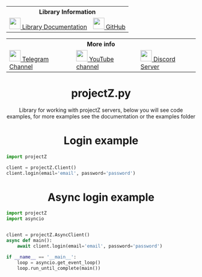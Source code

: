 <table align="center">
	<tr> <th colspan="3">Library Information</th> </tr>
	<tr>
		<td>
			<a href='https://projectzpy.readthedocs.io/en/latest/'><img src="https://pbs.twimg.com/profile_images/525686734760067072/OhsWgbsr_400x400.png" height="30px">
			 Library Documentation</a>
		</td>
		<td>
			<a href='https://github.com/xXxCLOTIxXx/projectZ.py'><img src="https://upload.wikimedia.org/wikipedia/commons/9/91/Octicons-mark-github.svg" height="30px">
			 GitHub</a>
		</td>
</table>
<table align="center">
	</tr>
	<tr> <th colspan="3">More info</th> </tr>
	<tr>
		<td>
			<a href="https://t.me/DxsarzUnion"><img src="https://upload.wikimedia.org/wikipedia/commons/8/82/Telegram_logo.svg" height="30px">
			 Telegram Channel</a>
		</td>
		<td>
			<a href="https://www.youtube.com/channel/UCNKEgQmAvt6dD7jeMLpte9Q"><img src="https://upload.wikimedia.org/wikipedia/commons/0/09/YouTube_full-color_icon_%282017%29.svg" height="30px">
			 YouTube channel</a>
		</td>
		<td>
			<a href="https://discord.gg/GtpUnsHHT4"><img src="https://www.svgrepo.com/show/353655/discord-icon.svg" height="30px">
			 Discord Server</a>
		</td>
	</tr>
</table>
<h1 align="center">projectZ.py</h1>
<p align="center">Library for working with projectZ servers, below you will see code examples, for more examples see the documentation or the examples folder</p>
<h1 align="center">Login example</h1>

```python
import projectZ

client = projectZ.Client()
client.login(email='email', password='password')
```

<h1 align="center">Async login example</h1>

```python
import projectZ
import asyncio


client = projectZ.AsyncClient()
async def main():
	await client.login(email='email', password='password')

if __name__ == '__main__':
	loop = asyncio.get_event_loop()
	loop.run_until_complete(main())
```